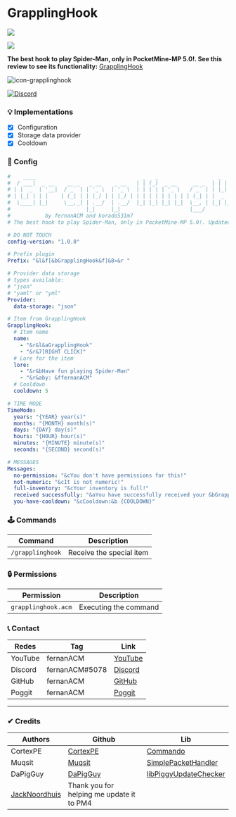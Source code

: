 # GrapplingHook
[![](https://poggit.pmmp.io/shield.state/GrapplingHook)](https://poggit.pmmp.io/p/GrapplingHook)

[![](https://poggit.pmmp.io/shield.api/GrapplingHook)](https://poggit.pmmp.io/p/GrapplingHook)

**The best hook to play Spider-Man, only in PocketMine-MP 5.0!. See this review to see its functionality:** [GrapplingHook](https://www.youtube.com/watch?v=9ALqOhq6Xkg&t=27s&ab_channel=fernanACM)

![icon-grapplinghook](https://user-images.githubusercontent.com/83558341/169100954-a8ced538-3b3c-4eaf-bb85-b19fdf663dc4.png)

<a href="https://discord.gg/YyE9XFckqb"><img src="https://img.shields.io/discord/837701868649709568?label=discord&color=7289DA&logo=discord" alt="Discord" /></a>

### 💡 Implementations
* [X] Configuration
* [X] Storage data provider
* [X] Cooldown

### 💾 Config
```yaml
#    ____                                  _   _                   _   _                   _    
#  / ___|  _ __    __ _   _ __    _ __   | | (_)  _ __     __ _  | | | |   ___     ___   | | __
# | |  _  | '__|  / _` | | '_ \  | '_ \  | | | | | '_ \   / _` | | |_| |  / _ \   / _ \  | |/ /
# | |_| | | |    | (_| | | |_) | | |_) | | | | | | | | | | (_| | |  _  | | (_) | | (_) | |   < 
#  \____| |_|     \__,_| | .__/  | .__/  |_| |_| |_| |_|  \__, | |_| |_|  \___/   \___/  |_|\_\
#                        |_|     |_|                      |___/                                
#           by fernanACM and korado531m7
# The best hook to play Spider-Man, only in PocketMine-MP 5.0!. Updated by fernanACM

# DO NOT TOUCH
config-version: "1.0.0"

# Prefix plugin
Prefix: "&l&f[&bGrapplingHook&f]&8»&r "

# Provider data storage
# types available:
# "json"
# "yaml" or "yml"
Provider:
  data-storage: "json"

# Item from GrapplingHook
GrapplingHook:
  # Item name
  name: 
    - "&r&l&aGrapplingHook"
    - "&r&7[RIGHT CLICK]"
  # Lore for the item
  lore:
    - "&r&bHave fun playing Spider-Man"
    - "&r&aby: &ffernanACM"
  # Cooldown
  cooldown: 5

# TIME MODE
TimeMode:
  years: "{YEAR} year(s)"
  months: "{MONTH} month(s)"
  days: "{DAY} day(s)"
  hours: "{HOUR} hour(s)"
  minutes: "{MINUTE} minute(s)"
  seconds: "{SECOND} second(s)"

# MESSAGES
Messages:
  no-permission: "&cYou don't have permissions for this!"
  not-numeric: "&cIt is not numeric!"
  full-inventory: "&cYour inventory is full!"
  received successfully: "&aYou have successfully received your &bGrapplingHook"
  you-have-cooldown: "&cCooldown:&b {COOLDOWN}"
```
### 🕹 Commands
| Command | Description |
|---------|-------------|
| ```/grapplinghook``` | Receive the special item |

### 🔒 Permissions
| Permission | Description |
|---------|-------------|
| ```grapplinghook.acm``` | Executing the command |

### 📞 Contact 

| Redes | Tag | Link |
|-------|-------------|------|
| YouTube | fernanACM | [YouTube](https://www.youtube.com/channel/UC-M5iTrCItYQBg5GMuX5ySw) | 
| Discord | fernanACM#5078 | [Discord](https://discord.gg/YyE9XFckqb) |
| GitHub | fernanACM | [GitHub](https://github.com/fernanACM)
| Poggit | fernanACM | [Poggit](https://poggit.pmmp.io/ci/fernanACM)
****

### ✔ Credits
| Authors | Github | Lib |
|---------|--------|-----|
| CortexPE | [CortexPE](https://github.com/CortexPE) | [Commando](https://github.com/CortexPE/Commando/tree/master/) |
| Muqsit | [Muqsit](https://github.com/Muqsit) | [SimplePacketHandler](https://github.com/Muqsit/SimplePacketHandler) |
| DaPigGuy | [DaPigGuy](https://github.com/DaPigGuy) | [libPiggyUpdateChecker](https://github.com/DaPigGuy/libPiggyUpdateChecker) |
| [JackNoordhuis](https://github.com/JackNoordhuis) | Thank you for helping me update it to PM4 | |
